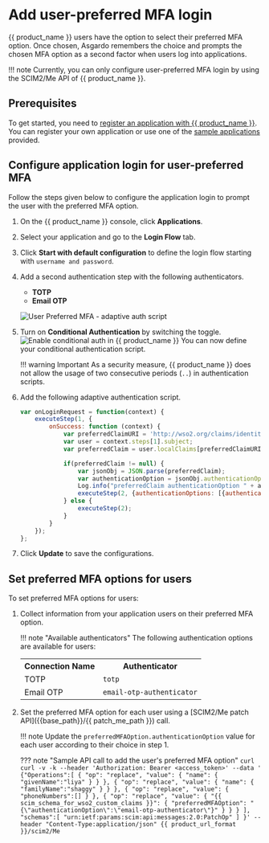 # Add user-preferred MFA login

{{ product_name }} users have the option to select their preferred MFA option. Once chosen, Asgardo remembers the choice and prompts the chosen MFA option as a second factor when users log into applications.

!!! note
    Currently, you can only configure user-preferred MFA login by using the SCIM2/Me API of {{ product_name }}.

## Prerequisites
To get started, you need to [register an application with {{ product_name }}]({{base_path}}/guides/applications/). You can register your own application or use one of the [sample applications]({{base_path}}/get-started/try-samples/) provided.

## Configure application login for user-preferred MFA

Follow the steps given below to configure the application login to prompt the user with the preferred MFA option.

1. On the {{ product_name }} console, click **Applications**.
2. Select your application and go to the **Login Flow** tab.
3. Click **Start with default configuration** to define the login flow starting with `username and password`.
4. Add a second authentication step with the following authenticators.

    - **TOTP**
    - **Email OTP**
    <!--- **SMS OTP**-->

    ![User Preferred MFA - adaptive auth script]({{base_path}}/assets/img/guides/conditional-auth/user-preferred-mfa-option.png)

5. Turn on **Conditional Authentication** by switching the toggle.
    ![Enable conditional auth in {{ product_name }}]({{base_path}}/assets/img/guides/conditional-auth/enable-conditional-auth.png)
    You can now define your conditional authentication script.

    !!! warning Important
            As a security measure, {{ product_name }} does not allow the usage of two consecutive periods (`..`) in authentication scripts.

6. Add the following adaptive authentication script.
    ```js
    var onLoginRequest = function(context) {
        executeStep(1, {
            onSuccess: function (context) {
                var preferredClaimURI = 'http://wso2.org/claims/identity/preferredMFAOption';
                var user = context.steps[1].subject;
                var preferredClaim = user.localClaims[preferredClaimURI];
    
                if(preferredClaim != null) {  
                    var jsonObj = JSON.parse(preferredClaim);
                    var authenticationOption = jsonObj.authenticationOption;
                    Log.info("preferredClaim authenticationOption " + authenticationOption); 
                    executeStep(2, {authenticationOptions: [{authenticator: authenticationOption}]}, {});
                } else {
                    executeStep(2);
                }
            }
        });  
    };
    ```

7. Click **Update** to save the configurations.

## Set preferred MFA options for users

To set preferred MFA options for users:

1. Collect information from your application users on their preferred MFA option.

    !!! note "Available authenticators"
        The following authentication options are available for users:
        <table>
            <tr>
                <th>Connection Name</th>
                <th>Authenticator</th>
            </tr>
            <tr>
                <td>TOTP</td>
                <td><code>totp</code></td>
            </tr>
            <tr>
                <td>Email OTP</td>
                <td><code>email-otp-authenticator</code></td>
            </tr>
            <!--<tr>
                <td>SMS OTP</td>
                <td><code>SMSOTP</code></td>
            </tr>-->
        </table>

2. Set the preferred MFA option for each user using a [SCIM2/Me patch API]({{base_path}}/{{ patch_me_path }}) call.

    !!! note
        Update the `preferredMFAOption.authenticationOption` value for each user according to their choice in step 1.


    ??? note "Sample API call to add the user's preferred MFA option"
        ```curl
        curl -v -k --header
        'Authorization: Bearer <access_token>'
        --data '
            {"Operations":[
                {
                    "op": "replace",
                    "value": {
                        "name": {
                            "givenName":"liya"
                        }
                    }
                },
                {
                    "op": "replace",
                    "value": {
                        "name": {
                            "familyName":"shaggy"
                        }
                    }
                },
                {
                    "op": "replace",
                    "value": {
                        "phoneNumbers":[]
                    }
                },
                {
                    "op": "replace",
                    "value": {
                        "{{ scim_schema_for_wso2_custom_claims }}": {
                            "preferredMFAOption": "{\"authenticationOption\":\"email-otp-authenticator\"}"
                        }
                    }
                }
            ],
            "schemas":[
                "urn:ietf:params:scim:api:messages:2.0:PatchOp"
            ]
        }'
        --header "Content-Type:application/json" {{ product_url_format }}/scim2/Me
        ```
